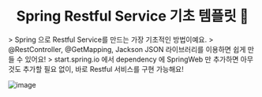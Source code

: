 <h1 align="center">Spring Restful Service 기초 템플릿 👋</h1>
> Spring 으로 Restful Service를 만드는 가장 기초적인 방법이예요.
> @RestController, @GetMapping, Jackson JSON 라이브러리를 이용하면 쉽게 만들 수 있어요!
> start.spring.io 에서 dependency 에 SpringWeb 만 추가하면 아무 것도 추가할 필요 없이, 바로 Restful 서비스를 구현 가능해요!

<br>

![image](https://github.com/binary-river/buildrest/assets/66468384/4038ecb9-05a5-440c-9e58-2153e6cb92b7)

